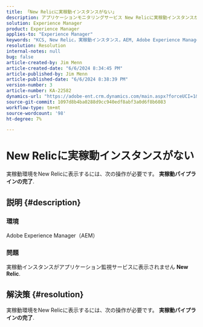 ```yaml
---
title: 「New Relicに実稼動インスタンスがない」
description: アプリケーションモニタリングサービス New Relicに実稼動インスタンスが表示されない問題を解決する方法を説明します。
solution: Experience Manager
product: Experience Manager
applies-to: "Experience Manager"
keywords: "KCS, New Relic，実稼動インスタンス，AEM, Adobe Experience Manager, トラブルシューティング"
resolution: Resolution
internal-notes: null
bug: false
article-created-by: Jim Menn
article-created-date: "6/6/2024 8:34:45 PM"
article-published-by: Jim Menn
article-published-date: "6/6/2024 8:38:39 PM"
version-number: 3
article-number: KA-22582
dynamics-url: "https://adobe-ent.crm.dynamics.com/main.aspx?forceUCI=1&pagetype=entityrecord&etn=knowledgearticle&id=7f4ce632-4424-ef11-840a-000d3a338844"
source-git-commit: 1097d8b4ba0288d9cc940edf8abf3a0d6f8b6083
workflow-type: tm+mt
source-wordcount: '98'
ht-degree: 7%

---
```


# New Relicに実稼動インスタンスがない


実稼動環境をNew Relicに表示するには、次の操作が必要です。 <b>実稼動パイプラインの完了</b>.

## 説明 {#description}


### <b>環境</b>

Adobe Experience Manager（AEM）



### <b>問題</b>

実稼動インスタンスがアプリケーション監視サービスに表示されません <b>New Relic</b>.


## 解決策 {#resolution}


実稼動環境をNew Relicに表示するには、次の操作が必要です。 <b>実稼動パイプラインの完了</b>.

